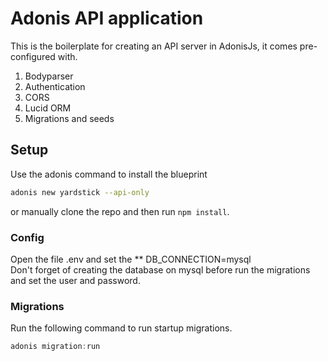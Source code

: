 # Adonis API application

This is the boilerplate for creating an API server in AdonisJs, it comes pre-configured with.

1. Bodyparser
2. Authentication
3. CORS
4. Lucid ORM
5. Migrations and seeds

## Setup

Use the adonis command to install the blueprint

```bash
adonis new yardstick --api-only
```

or manually clone the repo and then run `npm install`.

### Config

Open the file .env and set the ** DB_CONNECTION=mysql <br />
Don't forget of creating the database on mysql before run the migrations and set the user and password.

### Migrations

Run the following command to run startup migrations.

```js
adonis migration:run
```

